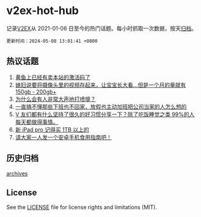 # v2ex-hot-hub

 记录[V2EX](https://www.v2ex.com/)从 2021-01-06 日至今的热门话题。每小时抓取一次数据，按天[归档](archives)。

`更新时间：2024-05-08 13:01:41 +0800`

## 热议话题

1. [黄鱼上已经有卖本站的激活码了](https://www.v2ex.com/t/1038421)
1. [媳妇说要将摄像头里的视频存起来，让宝宝长大看…但是一个月的量就有 150gb - 200gb+](https://www.v2ex.com/t/1038517)
1. [为什么会有人非常大声地打喷嚏？](https://www.v2ex.com/t/1038425)
1. [一直搞不懂那些下班也不回家，放假也主动加班把公司当家的人怎么想的](https://www.v2ex.com/t/1038373)
1. [V 友们都有什么坚持了很久的好习惯分享一下？除了吃饭睡觉之类 99%的人每天都做得事情。](https://www.v2ex.com/t/1038613)
1. [新 iPad pro 记得买 1TB 以上的](https://www.v2ex.com/t/1038543)
1. [请大家一人发一个安卓手机食用指南吧！](https://www.v2ex.com/t/1038498)

## 历史归档

[archives](archives)

## License

See the [LICENSE](LICENSE) file for license rights and limitations (MIT).
